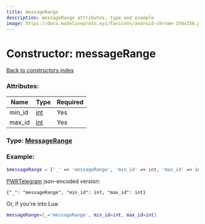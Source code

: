 ```yaml
---
title: messageRange
description: messageRange attributes, type and example
image: https://docs.madelineproto.xyz/favicons/android-chrome-256x256.png
---
```

# Constructor: messageRange  
[Back to constructors index](index.md)



### Attributes:

| Name     |    Type       | Required |
|----------|---------------|----------|
|min\_id|[int](../types/int.md) | Yes|
|max\_id|[int](../types/int.md) | Yes|



### Type: [MessageRange](../types/MessageRange.md)


### Example:

```php
$messageRange = ['_' => 'messageRange', 'min_id' => int, 'max_id' => int];
```  

[PWRTelegram](https://pwrtelegram.xyz) json-encoded version:

```
{"_": "messageRange", "min_id": int, "max_id": int}
```


Or, if you're into Lua:

```lua
messageRange={_='messageRange', min_id=int, max_id=int}

```


